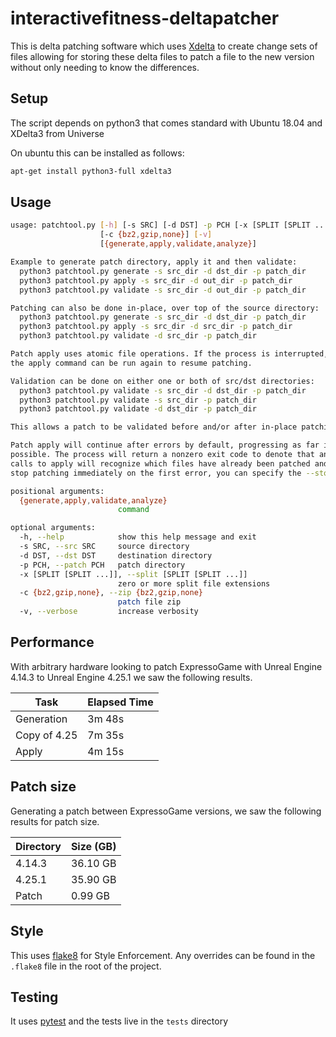 # interactivefitness-deltapatcher

This is delta patching software which uses [Xdelta](http://xdelta.org/) to create change sets of files allowing for storing these delta files to
patch a file to the new version without only needing to know the differences.


## Setup

The script depends on python3 that comes standard with Ubuntu 18.04 and XDelta3 from Universe
 
On ubuntu this can be installed as follows:

```bash
apt-get install python3-full xdelta3
```

## Usage

```bash
usage: patchtool.py [-h] [-s SRC] [-d DST] -p PCH [-x [SPLIT [SPLIT ...]]]
                    [-c {bz2,gzip,none}] [-v]
                    [{generate,apply,validate,analyze}]

Example to generate patch directory, apply it and then validate:
  python3 patchtool.py generate -s src_dir -d dst_dir -p patch_dir
  python3 patchtool.py apply -s src_dir -d out_dir -p patch_dir
  python3 patchtool.py validate -s src_dir -d out_dir -p patch_dir

Patching can also be done in-place, over top of the source directory:
  python3 patchtool.py generate -s src_dir -d dst_dir -p patch_dir
  python3 patchtool.py apply -s src_dir -d src_dir -p patch_dir
  python3 patchtool.py validate -d src_dir -p patch_dir

Patch apply uses atomic file operations. If the process is interrupted,
the apply command can be run again to resume patching.

Validation can be done on either one or both of src/dst directories:
  python3 patchtool.py validate -s src_dir -d dst_dir -p patch_dir
  python3 patchtool.py validate -s src_dir -p patch_dir
  python3 patchtool.py validate -d dst_dir -p patch_dir

This allows a patch to be validated before and/or after in-place patching.

Patch apply will continue after errors by default, progressing as far into the patch process as 
possible. The process will return a nonzero exit code to denote that an error has occurred. Future
calls to apply will recognize which files have already been patched and they will be skipped. To
stop patching immediately on the first error, you can specify the --stop-on-error argument.

positional arguments:
  {generate,apply,validate,analyze}
                        command

optional arguments:
  -h, --help            show this help message and exit
  -s SRC, --src SRC     source directory
  -d DST, --dst DST     destination directory
  -p PCH, --patch PCH   patch directory
  -x [SPLIT [SPLIT ...]], --split [SPLIT [SPLIT ...]]
                        zero or more split file extensions
  -c {bz2,gzip,none}, --zip {bz2,gzip,none}
                        patch file zip
  -v, --verbose         increase verbosity
```


## Performance

With arbitrary hardware looking to patch ExpressoGame with Unreal Engine 4.14.3 to Unreal Engine 4.25.1 we saw the following results.

| Task         | Elapsed Time |
|--------------|--------------|
| Generation   |  3m 48s      |
| Copy of 4.25 |  7m 35s      |
| Apply        |  4m 15s      |

## Patch size

Generating a patch between ExpressoGame versions, we saw the following results for patch size.

|  Directory   |  Size (GB)   |
|--------------|--------------|
|  4.14.3      |  36.10 GB    |
|  4.25.1      |  35.90 GB    |
|  Patch       |   0.99 GB    |

## Style

This uses [flake8](https://flake8.pycqa.org/en/latest/) for Style Enforcement.
Any overrides can be found in the `.flake8` file in the root of the project.

## Testing

It uses [pytest](https://docs.pytest.org/en/stable/contents.html) and the tests live in the `tests` directory
